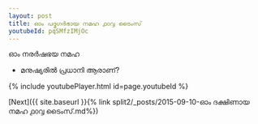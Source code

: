 ```yaml
---
layout: post
title: ഓം പദ്മഗർഭായ നമഹ ൧൦൮ ടൈംസ്
youtubeId: pqSMfzIMjOc
---
```

 
 
 ഓം നരർഷഭയ നമഹ 
 
 -  മനുഷ്യരിൽ പ്രധാനി ആരാണ്? 
 
  
 
  
 
 
 
 
 
 


{% include youtubePlayer.html id=page.youtubeId %}
 
[Next]({{ site.baseurl }}{% link  split2/_posts/2015-09-10-ഓം ദക്ഷിണായ നമഹ ൧൦൮ ടൈംസ്.md%})
 

